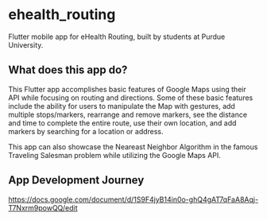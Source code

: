 # ehealth_routing

Flutter mobile app for eHealth Routing, built by students at Purdue University.

## What does this app do?

This Flutter app accomplishes basic features of Google Maps using their API while focusing on routing and directions. Some of these basic features include the ability for users to manipulate the Map with gestures, add multiple stops/markers, rearrange and remove markers, see the distance and time to complete the entire route, use their own location, and add markers by searching for a location or address.

This app can also showcase the Neareast Neighbor Algorithm in the famous Traveling Salesman problem while utilizing the Google Maps API.

## App Development Journey
https://docs.google.com/document/d/1S9F4jyB14in0o-ghQ4gAT7qFaA8Aqj-T7Nxrm9powQQ/edit
